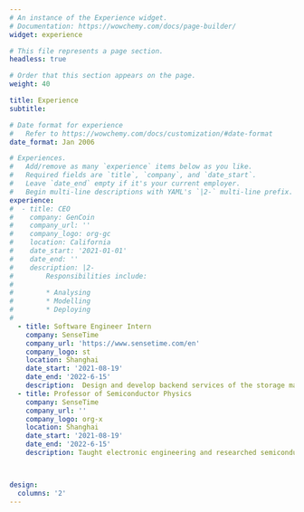 ```yaml
---
# An instance of the Experience widget.
# Documentation: https://wowchemy.com/docs/page-builder/
widget: experience

# This file represents a page section.
headless: true

# Order that this section appears on the page.
weight: 40

title: Experience
subtitle:

# Date format for experience
#   Refer to https://wowchemy.com/docs/customization/#date-format
date_format: Jan 2006

# Experiences.
#   Add/remove as many `experience` items below as you like.
#   Required fields are `title`, `company`, and `date_start`.
#   Leave `date_end` empty if it's your current employer.
#   Begin multi-line descriptions with YAML's `|2-` multi-line prefix.
experience:
#  - title: CEO
#    company: GenCoin
#    company_url: ''
#    company_logo: org-gc
#    location: California
#    date_start: '2021-01-01'
#    date_end: ''
#    description: |2-
#        Responsibilities include:
#        
#        * Analysing
#        * Modelling
#        * Deploying
#
  - title: Software Engineer Intern
    company: SenseTime
    company_url: 'https://www.sensetime.com/en'
    company_logo: st
    location: Shanghai
    date_start: '2021-08-19'
    date_end: '2022-6-15'
    description:  Design and develop backend services of the storage management system for the internal datasets using Golan
  - title: Professor of Semiconductor Physics
    company: SenseTime
    company_url: ''
    company_logo: org-x
    location: Shanghai
    date_start: '2021-08-19'
    date_end: '2022-6-15'
    description: Taught electronic engineering and researched semiconductor physics.



design:
  columns: '2'
---
```

